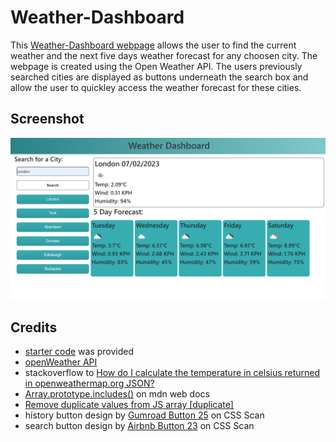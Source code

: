 # Weather-Dashboard

This [Weather-Dashboard webpage](https://amikerb.github.io/Weather-Dashboard/) allows the user to find the current weather and the next five days weather forecast for any choosen city. The webpage is created using the Open Weather API. The users previously searched cities are displayed as buttons underneath the search box and allow the user to quickley access the weather forecast for these cities. 

## Screenshot

![alt text](./assets/images/weatherDashboardScreenshot.png)

## Credits 

- [starter code](https://git.bootcampcontent.com/uk-edx-16-week/UK-VIRT-FE-PT-12-2022-U-LOLC/-/tree/main/08-server-apis-module/04-weather-dashboard-lesson/challenge) was provided 
- [openWeather API](https://openweathermap.org/forecast5)
- stackoverflow to [How do I calculate the temperature in celsius returned in openweathermap.org JSON?](https://stackoverflow.com/questions/19477324/how-do-i-calculate-the-temperature-in-celsius-returned-in-openweathermap-org-jso)
- [Array.prototype.includes()](https://developer.mozilla.org/en-US/docs/Web/JavaScript/Reference/Global_Objects/Array/includes) on mdn web docs
- [Remove duplicate values from JS array [duplicate]](https://stackoverflow.com/questions/9229645/remove-duplicate-values-from-js-array)
- history button design by [Gumroad Button 25](https://getcssscan.com/css-buttons-examples) on CSS Scan
- search button design by [Airbnb Button 23](https://getcssscan.com/css-buttons-examples) on CSS Scan

